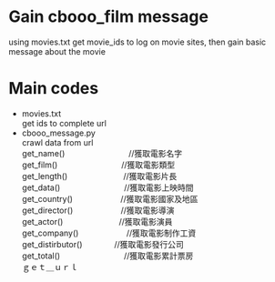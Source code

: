 # Gain cbooo_film message
using movies.txt get movie_ids to log on movie sites, then gain basic message about the movie
# Main codes
* movies.txt <br>
get ids to complete url <br>
* cbooo_message.py <br>
crawl data from url <br>
            get_name()　　　　　　　　//獲取電影名字     <br>
        get_film()　　　　　　　　//獲取電影類型     <br>
        get_length()　　　　　　　//獲取電影片長     <br>
        get_data()　　　　　　　　//獲取電影上映時間  <br>
        get_country()　　　　　　//獲取電影國家及地區<br>
        get_director()　　　　　　//獲取電影導演     <br>
        get_actor()　　　　　　　//獲取電影演員     <br>
        get_company()　　　　　　//獲取電影制作工資  <br>
        get_distirbutor()　　　　//獲取電影發行公司  <br>
        get_total()　　　　　　　　//獲取電影累計票房  <br>
        ｇｅｔ＿ｕｒｌ
